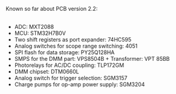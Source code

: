 Known so far about PCB version 2.2: <br />
<br />
- ADC: MXT2088 <br />
- MCU: STM32H7B0V <br />
- Two shift registers as port expander: 74HC595 <br />
- Analog switches for scope range switching: 4051 <br />
- SPI flash for data storage: PY25Q128HA <br />
- SMPS for the DMM part: VPS8504B + Transformer: VPT 85BB <br />
- Photorelays for AC/DC coupling: TLP172GM <br />
- DMM chipset: DTM0660L <br />
- Analog switch for trigger selection: SGM3157 <br />
- Charge pumps for op-amp power supply: SGM3204 <br />
